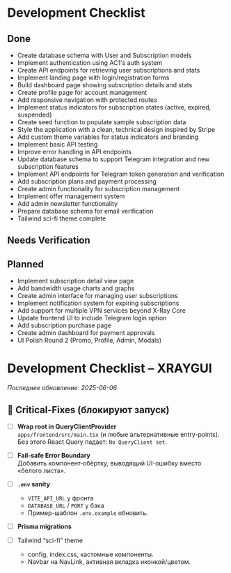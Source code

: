 # Development Checklist

## Done
- Create database schema with User and Subscription models
- Implement authentication using AC1's auth system
- Create API endpoints for retrieving user subscriptions and stats
- Implement landing page with login/registration forms
- Build dashboard page showing subscription details and stats
- Create profile page for account management
- Add responsive navigation with protected routes
- Implement status indicators for subscription states (active, expired, suspended)
- Create seed function to populate sample subscription data
- Style the application with a clean, technical design inspired by Stripe
- Add custom theme variables for status indicators and branding
- Implement basic API testing
- Improve error handling in API endpoints
- Update database schema to support Telegram integration and new subscription features
- Implement API endpoints for Telegram token generation and verification
- Add subscription plans and payment processing
- Create admin functionality for subscription management
- Implement offer management system
- Add admin newsletter functionality
- Prepare database schema for email verification
- Tailwind sci-fi theme complete

## Needs Verification

## Planned
- Implement subscription detail view page
- Add bandwidth usage charts and graphs
- Create admin interface for managing user subscriptions
- Implement notification system for expiring subscriptions
- Add support for multiple VPN services beyond X-Ray Core
- Update frontend UI to include Telegram login option
- Add subscription purchase page
- Create admin dashboard for payment approvals
- UI Polish Round 2 (Promo, Profile, Admin, Modals)
# Development Checklist  – XRAYGUI
_Последнее обновление: 2025-06-06_

## :rocket:  Critical-Fixes (блокируют запуск)

- [ ] **Wrap root in QueryClientProvider**  
  `apps/frontend/src/main.tsx` (и любые альтернативные entry-points).  
  Без этого React Query падает: `No QueryClient set`.

- [ ] **Fail-safe Error Boundary**  
  Добавить компонент‐обёртку, выводящий UI-ошибку вместо «белого листа».

- [ ] **`.env` sanity**  
  - `VITE_API_URL` у фронта  
  - `DATABASE_URL` / `PORT` у бэка  
  - Пример-шаблон `.env.example` обновить.

- [ ] **Prisma migrations**
- [ ] Tailwind “sci-fi” theme  
  - config, index.css, кастомные компоненты.  
  - Navbar на NavLink, активная вкладка иконкой/цветом.
